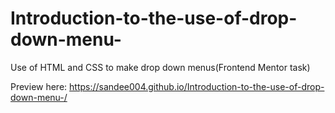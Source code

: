 # Introduction-to-the-use-of-drop-down-menu-
Use of HTML and CSS to make drop down menus(Frontend Mentor task)

Preview here: https://sandee004.github.io/Introduction-to-the-use-of-drop-down-menu-/
